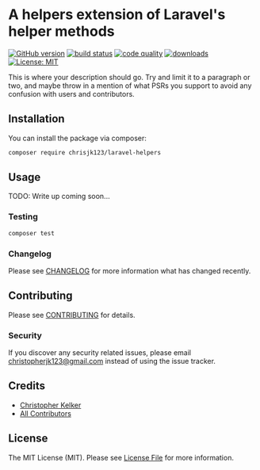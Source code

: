 # A helpers extension of Laravel's helper methods

[![GitHub version](https://badge.fury.io/gh/chrisjk123%2Flaravel-helpers.svg)](https://packagist.org/packages/chrisjk123/laravel-helpers)
[![build status](https://img.shields.io/travis/chrisjk123/laravel-helpers/master.svg?style=flat-square)](https://travis-ci.org/chrisjk123/laravel-helpers)
[![code quality](https://img.shields.io/scrutinizer/g/chrisjk123/laravel-helpers.svg?style=flat-square)](https://scrutinizer-ci.com/g/chrisjk123/laravel-helpers)
[![downloads](https://img.shields.io/packagist/dt/chrisjk123/laravel-helpers.svg?style=flat-square)](https://packagist.org/packages/chrisjk123/laravel-helpers)
[![License: MIT](https://img.shields.io/badge/License-MIT-brightgreen.svg)](https://opensource.org/licenses/MIT)

This is where your description should go. Try and limit it to a paragraph or two, and maybe throw in a mention of what PSRs you support to avoid any confusion with users and contributors.

## Installation

You can install the package via composer:

```bash
composer require chrisjk123/laravel-helpers
```

## Usage

TODO: Write up coming soon...

### Testing

``` bash
composer test
```

### Changelog

Please see [CHANGELOG](CHANGELOG.md) for more information what has changed recently.

## Contributing

Please see [CONTRIBUTING](CONTRIBUTING.md) for details.

### Security

If you discover any security related issues, please email christopherjk123@gmail.com instead of using the issue tracker.

## Credits

- [Christopher Kelker](https://github.com/chrisjk123)
- [All Contributors](../../contributors)

## License

The MIT License (MIT). Please see [License File](LICENSE.md) for more information.
